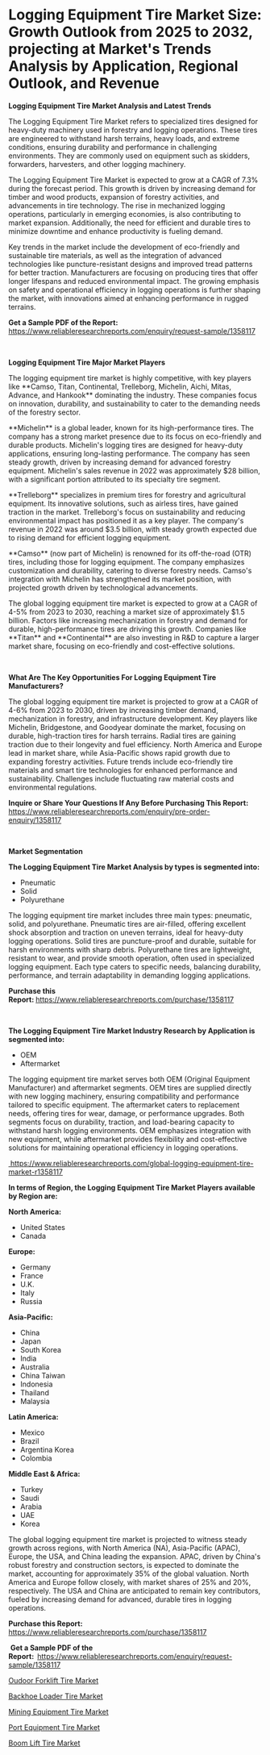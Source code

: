 <p><h1>Logging Equipment Tire Market Size: Growth Outlook from 2025 to 2032, projecting at Market's Trends Analysis by Application, Regional Outlook, and Revenue</h1></p><p><strong>Logging Equipment Tire Market Analysis and Latest Trends</strong></p>
<p><p>The Logging Equipment Tire Market refers to specialized tires designed for heavy-duty machinery used in forestry and logging operations. These tires are engineered to withstand harsh terrains, heavy loads, and extreme conditions, ensuring durability and performance in challenging environments. They are commonly used on equipment such as skidders, forwarders, harvesters, and other logging machinery.</p><p>The Logging Equipment Tire Market is expected to grow at a CAGR of 7.3% during the forecast period. This growth is driven by increasing demand for timber and wood products, expansion of forestry activities, and advancements in tire technology. The rise in mechanized logging operations, particularly in emerging economies, is also contributing to market expansion. Additionally, the need for efficient and durable tires to minimize downtime and enhance productivity is fueling demand.</p><p>Key trends in the market include the development of eco-friendly and sustainable tire materials, as well as the integration of advanced technologies like puncture-resistant designs and improved tread patterns for better traction. Manufacturers are focusing on producing tires that offer longer lifespans and reduced environmental impact. The growing emphasis on safety and operational efficiency in logging operations is further shaping the market, with innovations aimed at enhancing performance in rugged terrains.</p></p>
<p><strong>Get a Sample PDF of the Report:&nbsp;</strong> <a href="https://www.reliableresearchreports.com/enquiry/request-sample/1358117?utm_campaign=10&utm_medium=2&utm_source=Github&utm_content=ia&utm_term=23012025&utm_id=logging-equipment-tire">https://www.reliableresearchreports.com/enquiry/request-sample/1358117</a></p>
<p>&nbsp;</p>
<p><strong>Logging Equipment Tire Major Market Players</strong></p>
<p><p>The logging equipment tire market is highly competitive, with key players like **Camso, Titan, Continental, Trelleborg, Michelin, Aichi, Mitas, Advance, and Hankook** dominating the industry. These companies focus on innovation, durability, and sustainability to cater to the demanding needs of the forestry sector.</p><p>**Michelin** is a global leader, known for its high-performance tires. The company has a strong market presence due to its focus on eco-friendly and durable products. Michelin's logging tires are designed for heavy-duty applications, ensuring long-lasting performance. The company has seen steady growth, driven by increasing demand for advanced forestry equipment. Michelin's sales revenue in 2022 was approximately $28 billion, with a significant portion attributed to its specialty tire segment.</p><p>**Trelleborg** specializes in premium tires for forestry and agricultural equipment. Its innovative solutions, such as airless tires, have gained traction in the market. Trelleborg's focus on sustainability and reducing environmental impact has positioned it as a key player. The company's revenue in 2022 was around $3.5 billion, with steady growth expected due to rising demand for efficient logging equipment.</p><p>**Camso** (now part of Michelin) is renowned for its off-the-road (OTR) tires, including those for logging equipment. The company emphasizes customization and durability, catering to diverse forestry needs. Camso's integration with Michelin has strengthened its market position, with projected growth driven by technological advancements.</p><p>The global logging equipment tire market is expected to grow at a CAGR of 4-5% from 2023 to 2030, reaching a market size of approximately $1.5 billion. Factors like increasing mechanization in forestry and demand for durable, high-performance tires are driving this growth. Companies like **Titan** and **Continental** are also investing in R&D to capture a larger market share, focusing on eco-friendly and cost-effective solutions.</p></p>
<p>&nbsp;</p>
<p><strong>What Are The Key Opportunities For Logging Equipment Tire Manufacturers?</strong></p>
<p><p>The global logging equipment tire market is projected to grow at a CAGR of 4-6% from 2023 to 2030, driven by increasing timber demand, mechanization in forestry, and infrastructure development. Key players like Michelin, Bridgestone, and Goodyear dominate the market, focusing on durable, high-traction tires for harsh terrains. Radial tires are gaining traction due to their longevity and fuel efficiency. North America and Europe lead in market share, while Asia-Pacific shows rapid growth due to expanding forestry activities. Future trends include eco-friendly tire materials and smart tire technologies for enhanced performance and sustainability. Challenges include fluctuating raw material costs and environmental regulations.</p></p>
<p><strong>Inquire or Share Your Questions If Any Before Purchasing This Report:</strong> <a href="https://www.reliableresearchreports.com/enquiry/pre-order-enquiry/1358117?utm_campaign=10&utm_medium=2&utm_source=Github&utm_content=ia&utm_term=23012025&utm_id=logging-equipment-tire">https://www.reliableresearchreports.com/enquiry/pre-order-enquiry/1358117</a></p>
<p>&nbsp;</p>
<p><strong>Market Segmentation</strong></p>
<p><strong>The Logging Equipment Tire Market Analysis by types is segmented into:</strong></p>
<p><ul><li>Pneumatic</li><li>Solid</li><li>Polyurethane</li></ul></p>
<p><p>The logging equipment tire market includes three main types: pneumatic, solid, and polyurethane. Pneumatic tires are air-filled, offering excellent shock absorption and traction on uneven terrains, ideal for heavy-duty logging operations. Solid tires are puncture-proof and durable, suitable for harsh environments with sharp debris. Polyurethane tires are lightweight, resistant to wear, and provide smooth operation, often used in specialized logging equipment. Each type caters to specific needs, balancing durability, performance, and terrain adaptability in demanding logging applications.</p></p>
<p><strong>Purchase this Report:&nbsp;</strong><a href="https://www.reliableresearchreports.com/purchase/1358117?utm_campaign=10&utm_medium=2&utm_source=Github&utm_content=ia&utm_term=23012025&utm_id=logging-equipment-tire">https://www.reliableresearchreports.com/purchase/1358117</a></p>
<p>&nbsp;</p>
<p><strong>The Logging Equipment Tire Market Industry Research by Application is segmented into:</strong></p>
<p><ul><li>OEM</li><li>Aftermarket</li></ul></p>
<p><p>The logging equipment tire market serves both OEM (Original Equipment Manufacturer) and aftermarket segments. OEM tires are supplied directly with new logging machinery, ensuring compatibility and performance tailored to specific equipment. The aftermarket caters to replacement needs, offering tires for wear, damage, or performance upgrades. Both segments focus on durability, traction, and load-bearing capacity to withstand harsh logging environments. OEM emphasizes integration with new equipment, while aftermarket provides flexibility and cost-effective solutions for maintaining operational efficiency in logging operations.</p></p>
<p><a href="https://www.reliableresearchreports.com/global-logging-equipment-tire-market-r1358117?utm_campaign=10&utm_medium=2&utm_source=Github&utm_content=ia&utm_term=23012025&utm_id=logging-equipment-tire">&nbsp;https://www.reliableresearchreports.com/global-logging-equipment-tire-market-r1358117</a></p>
<p><strong>In terms of Region, the Logging Equipment Tire Market Players available by Region are:</strong></p>
<p>
    <p> <strong> North America: </strong>
        <ul>
            <li>United States</li>
            <li>Canada</li>
        </ul>
        </p> 
    <p> <strong> Europe: </strong>
        <ul>
            <li>Germany</li>
            <li>France</li>
            <li>U.K.</li>
            <li>Italy</li>
            <li>Russia</li>
        </ul>
        </p> 
    <p> <strong> Asia-Pacific: </strong>
        <ul>
            <li>China</li>
            <li>Japan</li>
            <li>South Korea</li>
            <li>India</li>
            <li>Australia</li>
            <li>China Taiwan</li>
            <li>Indonesia</li>
            <li>Thailand</li>
            <li>Malaysia</li>
        </ul>
        </p> 
    <p> <strong> Latin America: </strong>
        <ul>
            <li>Mexico</li>
            <li>Brazil</li>
            <li>Argentina Korea</li>
            <li>Colombia</li>
        </ul>
        </p> 
    <p> <strong> Middle East & Africa: </strong>
        <ul>
            <li>Turkey</li>
            <li>Saudi</li>
            <li>Arabia</li>
            <li>UAE</li>
            <li>Korea</li>
        </ul>
    </p>
    </p>
<p><p>The global logging equipment tire market is projected to witness steady growth across regions, with North America (NA), Asia-Pacific (APAC), Europe, the USA, and China leading the expansion. APAC, driven by China's robust forestry and construction sectors, is expected to dominate the market, accounting for approximately 35% of the global valuation. North America and Europe follow closely, with market shares of 25% and 20%, respectively. The USA and China are anticipated to remain key contributors, fueled by increasing demand for advanced, durable tires in logging operations.</p></p>
<p><strong>Purchase this Report: </strong><a href="https://www.reliableresearchreports.com/purchase/1358117?utm_campaign=10&utm_medium=2&utm_source=Github&utm_content=ia&utm_term=23012025&utm_id=logging-equipment-tire">https://www.reliableresearchreports.com/purchase/1358117</a></p>
<p>&nbsp;<strong>Get a Sample PDF of the Report:&nbsp;&nbsp;</strong><a href="https://www.reliableresearchreports.com/enquiry/request-sample/1358117?utm_campaign=10&utm_medium=2&utm_source=Github&utm_content=ia&utm_term=23012025&utm_id=logging-equipment-tire">https://www.reliableresearchreports.com/enquiry/request-sample/1358117</a></p>
<p><strong></strong></p>
<p><p><a href="https://github.com/ygfu6u/Market-Research-Report-List-1/blob/main/oudoor-forklift-tire-market.md?utm_campaign=10&utm_medium=2&utm_source=Github&utm_content=ia&utm_term=23012025&utm_id=logging-equipment-tire">Oudoor Forklift Tire Market</a></p><p><a href="https://github.com/leopardmicheal7019/Market-Research-Report-List-1/blob/main/backhoe-loader-tire-market.md?utm_campaign=10&utm_medium=2&utm_source=Github&utm_content=ia&utm_term=23012025&utm_id=logging-equipment-tire">Backhoe Loader Tire Market</a></p><p><a href="https://github.com/JubayerMia832/Market-Research-Report-List-1/blob/main/mining-equipment-tire-market.md?utm_campaign=10&utm_medium=2&utm_source=Github&utm_content=ia&utm_term=23012025&utm_id=logging-equipment-tire">Mining Equipment Tire Market</a></p><p><a href="https://github.com/millionkaryn68/Market-Research-Report-List-1/blob/main/port-equipment-tire-market.md?utm_campaign=10&utm_medium=2&utm_source=Github&utm_content=ia&utm_term=23012025&utm_id=logging-equipment-tire">Port Equipment Tire Market</a></p><p><a href="https://github.com/domoniqueluoma76/Market-Research-Report-List-1/blob/main/boom-lift-tire-market.md?utm_campaign=10&utm_medium=2&utm_source=Github&utm_content=ia&utm_term=23012025&utm_id=logging-equipment-tire">Boom Lift Tire Market</a></p></p>